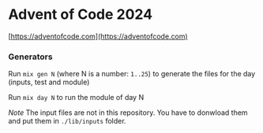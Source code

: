 # Advent of Code 2024

[https://adventofcode.com](https://adventofcode.com)

### Generators
Run `mix gen N` (where N is a number: `1..25`) to generate the files for the day (inputs, test and module)

Run `mix day N` to run the module of day N

_Note_
The input files are not in this repository. You have to donwload them and put them in `./lib/inputs` folder.


